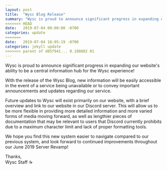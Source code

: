 ```yaml
---
layout: post
title:  "Wysc Blog Release"
summary: "Wysc is proud to announce significant progress in expanding our website's ability to be a central information hub for the Wysc experience!"
<<<<<<< HEAD
date:   2019-07-04 00:00:00 -0700
categories: update
=======
date:   2019-07-04 18:05:19 -0700
categories: jekyll update
>>>>>>> parent of d05f941... 0.190802 01
---
```

Wysc is proud to announce significant progress in expanding our website's ability to be a central information hub for the Wysc experience!

With the release of the Wysc Blog, new information will be easily accessible in the event of a service being unavailable or to convey important announcements and updates regarding our service.

Future updates to Wysc will exist primarily on our website, with a brief overview and link to our website in our Discord server. This will allow us to be more flexible in providing more detailed information and more varied forms of media moving forward, as well as lengthier pieces of documentation that may be relevant to users that Discord currently prohibits due to a maximum character limit and lack of proper formatting tools.

We hope you find this new system easier to navigate compared to our previous system, and look forward to continued improvements throughout our June 2019 Server Revamp!

Thanks,<br>
Wysc Staff ☕